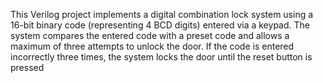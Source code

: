 This Verilog project implements a digital combination lock system using a 16-bit binary code (representing 4 BCD digits) entered via a keypad. The system compares the entered 
code with a preset code and allows a maximum of three attempts to unlock the door. If the code is entered incorrectly three times, 
the system locks the door until the reset button is pressed
